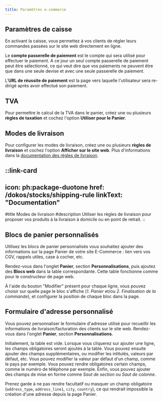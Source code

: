 ```yaml
---
title: Paramètres e-commerce
---
```


## Paramètres de caisse

En activant la caisse, vous permettez à vos clients de régler leurs commandes passées sur le site web directement en ligne.

Le **compte passerelle de paiement** est le compte qui sera utilisé pour effectuer le paiement.
A ce jour un seul compte passerelle de paiement peut être sélectionné, ce qui veut dire que vos paiements ne peuvent être que dans une seule devise et avec une seule passerelle de paiement.

L'**URL de réussite de paiement** est la page vers laquelle l'utilisateur sera re-dirigé après avoir effectué son paiement.


## TVA

Pour permettre le calcul de la TVA dans le panier, créez une ou plusieurs **règles de taxation** et cochez l'option **Utiliser pour le Panier**.


## Modes de livraison

Pour configurer les modes de livraison, créez une ou plusieurs **règles de livraison** et cochez l'option **Afficher sur le site web**. Plus d'informations dans la [documentation des règles de livraison](/dokos/stocks/shipping-rule).

::link-card
---
icon: ph:package-duotone
href: /dokos/stocks/shipping-rule
linkText: "Documentation"
---
#title
Modes de livraison
#description
Utiliser les règles de livraison pour proposer vos produits à la livraison à domicile ou en point de retrait.
::


## Blocs de panier personnalisés

Utilisez les blocs de panier personnalisés vous souhaitez ajouter des informations sur la page Panier de votre site E-Commerce : lien vers vos CGV, rappels utiles, case à cocher, etc.

Rendez-vous dans l'onglet **Panier**, section **Personnalisations**, puis ajoutez des **Blocs web** dans la table correspondante. Cette table fonctionne comme pour le constructeur de page web.

À l'aide du bouton "Modifier" présent pour chaque ligne, vous pouvez choisir sur quelle page le bloc s'affiche (_1. Panier_ et/ou _2. Finalisation de la commande_), et configurer la position de chaque bloc dans la page.

## Formulaire d'adresse personnalisé

Vous pouvez personnaliser le formulaire d'adresse utilisé pour recueillir les informations de livraison/facturation des clients sur le site web.
Rendez-vous dans l'onglet **Panier**, section **Personnalisations**.

Initialement, la table est vide. Lorsque vous cliquerez sur ajouter une ligne, les champs obligatoires seront ajoutés à la table. Vous pouvez ensuite ajouter des champs supplémentaires, ou modifier les intitulés, valeurs par défaut, etc. Vous pouvez modifier la valeur par défaut d'un champ, comme le pays par exemple. Vous pouvez rendre obligatoires certain champs, comme le numéro de téléphone par exemple. Enfin, vous pouvez ajouter des champs de mise en forme comme _Saut de section_ ou _Saut de colonne_.

Prenez garde à ne pas rendre facultatif ou masquer un champ obligatoire (`address_type`, `address_line1`, `city`, `country`), ce qui rendrait impossible la création d'une adresse depuis la page Panier.
